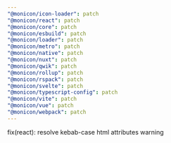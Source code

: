```yaml
---
"@monicon/icon-loader": patch
"@monicon/react": patch
"@monicon/core": patch
"@monicon/esbuild": patch
"@monicon/loader": patch
"@monicon/metro": patch
"@monicon/native": patch
"@monicon/nuxt": patch
"@monicon/qwik": patch
"@monicon/rollup": patch
"@monicon/rspack": patch
"@monicon/svelte": patch
"@monicon/typescript-config": patch
"@monicon/vite": patch
"@monicon/vue": patch
"@monicon/webpack": patch
---
```


fix(react): resolve kebab-case html attributes warning
